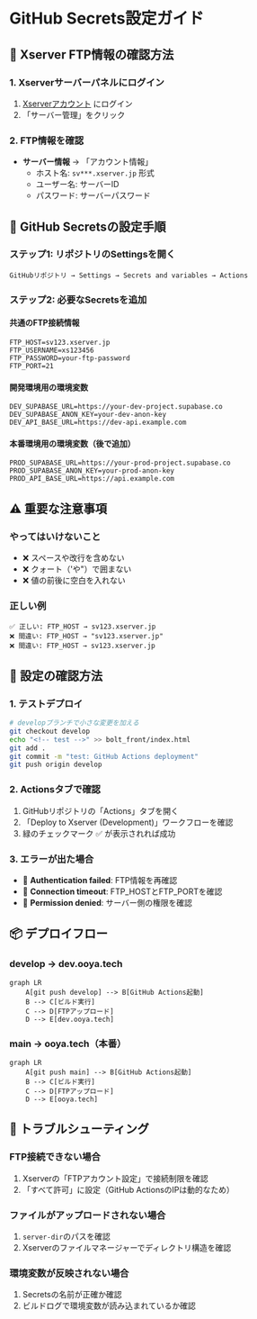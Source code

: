 # GitHub Secrets設定ガイド

## 📝 Xserver FTP情報の確認方法

### 1. Xserverサーバーパネルにログイン
1. [Xserverアカウント](https://secure.xserver.ne.jp/xapanel/login/xserver/) にログイン
2. 「サーバー管理」をクリック

### 2. FTP情報を確認
- **サーバー情報** → 「アカウント情報」
  - ホスト名: `sv***.xserver.jp` 形式
  - ユーザー名: サーバーID
  - パスワード: サーバーパスワード

## 🔐 GitHub Secretsの設定手順

### ステップ1: リポジトリのSettingsを開く
```
GitHubリポジトリ → Settings → Secrets and variables → Actions
```

### ステップ2: 必要なSecretsを追加

#### 共通のFTP接続情報
```
FTP_HOST=sv123.xserver.jp
FTP_USERNAME=xs123456
FTP_PASSWORD=your-ftp-password
FTP_PORT=21
```

#### 開発環境用の環境変数
```
DEV_SUPABASE_URL=https://your-dev-project.supabase.co
DEV_SUPABASE_ANON_KEY=your-dev-anon-key
DEV_API_BASE_URL=https://dev-api.example.com
```

#### 本番環境用の環境変数（後で追加）
```
PROD_SUPABASE_URL=https://your-prod-project.supabase.co
PROD_SUPABASE_ANON_KEY=your-prod-anon-key
PROD_API_BASE_URL=https://api.example.com
```

## ⚠️ 重要な注意事項

### やってはいけないこと
- ❌ スペースや改行を含めない
- ❌ クォート（'や"）で囲まない
- ❌ 値の前後に空白を入れない

### 正しい例
```
✅ 正しい: FTP_HOST → sv123.xserver.jp
❌ 間違い: FTP_HOST → "sv123.xserver.jp"
❌ 間違い: FTP_HOST → sv123.xserver.jp 
```

## 🧪 設定の確認方法

### 1. テストデプロイ
```bash
# developブランチで小さな変更を加える
git checkout develop
echo "<!-- test -->" >> bolt_front/index.html
git add .
git commit -m "test: GitHub Actions deployment"
git push origin develop
```

### 2. Actionsタブで確認
1. GitHubリポジトリの「Actions」タブを開く
2. 「Deploy to Xserver (Development)」ワークフローを確認
3. 緑のチェックマーク ✅ が表示されれば成功

### 3. エラーが出た場合
- 🔴 **Authentication failed**: FTP情報を再確認
- 🔴 **Connection timeout**: FTP_HOSTとFTP_PORTを確認
- 🔴 **Permission denied**: サーバー側の権限を確認

## 📦 デプロイフロー

### develop → dev.ooya.tech
```mermaid
graph LR
    A[git push develop] --> B[GitHub Actions起動]
    B --> C[ビルド実行]
    C --> D[FTPアップロード]
    D --> E[dev.ooya.tech]
```

### main → ooya.tech（本番）
```mermaid
graph LR
    A[git push main] --> B[GitHub Actions起動]
    B --> C[ビルド実行]
    C --> D[FTPアップロード]
    D --> E[ooya.tech]
```

## 🔧 トラブルシューティング

### FTP接続できない場合
1. Xserverの「FTPアカウント設定」で接続制限を確認
2. 「すべて許可」に設定（GitHub ActionsのIPは動的なため）

### ファイルがアップロードされない場合
1. `server-dir`のパスを確認
2. Xserverのファイルマネージャーでディレクトリ構造を確認

### 環境変数が反映されない場合
1. Secretsの名前が正確か確認
2. ビルドログで環境変数が読み込まれているか確認